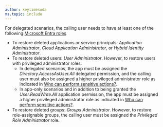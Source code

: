 ```yaml
---
author: keylimesoda
ms.topic: include
---
```


For delegated scenarios, the calling user needs to have at least one of the following [Microsoft Entra roles](/azure/active-directory/roles/permissions-reference?toc=%2Fgraph%2Ftoc.json).

- To restore deleted applications or service principals:  *Application Administrator*, *Cloud Application Administrator*, or *Hybrid Identity Administrator*.
- To restore deleted users: *User Administrator*. However, to restore users with privileged administrator roles:
   - In delegated scenarios, the app must be assigned the *Directory.AccessAsUser.All* delegated permission, and the calling user must also be assigned a higher privileged administrator role as indicated in [Who can perform sensitive actions?](/graph/api/resources/users#who-can-perform-sensitive-actions).
   - In app-only scenarios and in addition to being granted the *User.ReadWrite.All* application permission, the app must be assigned a higher privileged administrator role as indicated in [Who can perform sensitive actions?](/graph/api/resources/users#who-can-perform-sensitive-actions).
- To restore deleted groups: *Groups Administrator*. However, to restore role-assignable groups, the calling user must be assigned the *Privileged Role Administrator* role.
